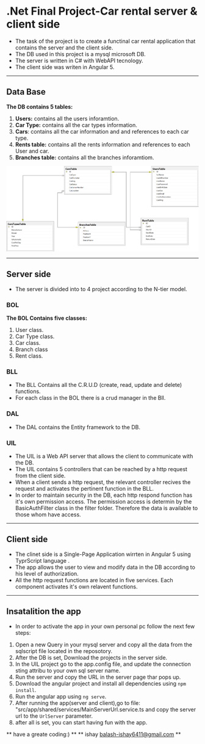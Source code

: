 
# .Net Final Project-Car rental server & client side



* The task of the project is to create a functinal car rental application that contains the server and the client side.
* The  DB used in this project is a mysql microsoft DB.
* The server is written in C# with WebAPI tecnology.
* The client side was writen in Angular 5.

***
## Data Base
**The DB contains 5 tables:**
 1. **Users:** contains all the users inforamtion.
 2. **Car Type:** contains all the car types information.
 3. **Cars**: contains all the car information and and references to each car type.
 4. **Rents table:** contains all the rents information and references to each User and car.
 5. **Branches table:** contains all the branches inforamtiom. 
 
 
 ![Screenshot](DB_diagram.png)
 
***

## Server side
* The server is divided into to 4 project according to the N-tier model.

### BOL
**The BOL Contains five classes:** 
1. User class.
2. Car Type class.
3. Car class.
4. Branch class
5. Rent class.

### BLL
* The BLL Contains all the C.R.U.D (create, read, update and delete) functions.
* For each class in the BOL there is a crud manager in the Bll.

### DAL
* The DAL contains the Entity framework to the DB.

### UIL
* The UIL is a Web API server that allows the client to communicate with the DB.
* The UIL contains 5 controllers that can be reached by a http request from the client side.
* When a client sends a http request, the relevant controller recives the request and activates the pertinent function in the BLL.
* In order to maintain security in the DB, each http respond function has it's own permission access. The permission access is determin by the BasicAuthFilter class in the filter folder. Therefore the data is available to those whom have access.
 
***
## Client side
* The clinet side is a Single-Page Application wirrten in Angular 5 using TyprScript language .
* The app allows the user to view and modify data in the DB according to his level of authorization. 
* All the http request functions are located in five services. Each component activates it's own relavent functions.  


***
## Insatalition the app
* In order to activate the app in your own personal pc follow the next few steps:
1. Open a new Query in your mysql server and copy all the data from the sqlscript file located in the reposotory.
2. After the DB is set, Download the projects in the server side.
4. In the UIL project go to the app.config file, and update the connection sting attribu to your own sql server name.
3. Run the server and copy the URL in the server page thar pops up.
4. Download the angular project and install all dependencies using  ``` npm install ```.
5. Run the angular app using ``` ng serve ```.
6. After running the app(server and client),go to file: "src/app/shared/services/MainServerUrl.service.ts
   and copy the server url to the ```UrlServer``` parameter.
7. after all is set, you can start having fun with the app.


** have a greate coding:) **
** ishay balash-ishay6411@gmail.com **


 









